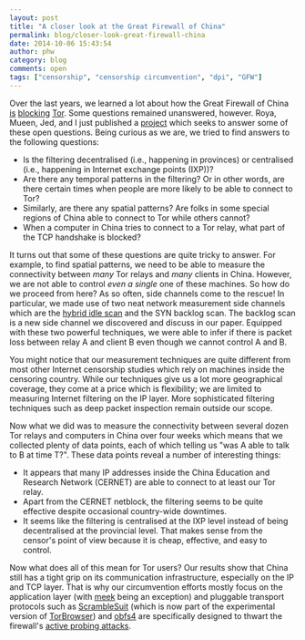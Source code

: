 ```yaml
---
layout: post
title: "A closer look at the Great Firewall of China"
permalink: blog/closer-look-great-firewall-china
date: 2014-10-06 15:43:54
author: phw
category: blog
comments: open
tags: ["censorship", "censorship circumvention", "dpi", "GFW"]
---
```


Over the last years, we learned a lot about how the Great Firewall of China [is](https://blog.torproject.org/blog/knock-knock-knockin-bridges-doors) [blocking](http://www.cs.kau.se/philwint/gfw/) [Tor](http://arxiv.org/pdf/1312.5739v1.pdf). Some questions remained unanswered, however. Roya, Mueen, Jed, and I just published a [project](http://www.cs.unm.edu/~royaen/gfw/) which seeks to answer some of these open questions. Being curious as we are, we tried to find answers to the following questions:

-   Is the filtering decentralised (i.e., happening in provinces) or centralised (i.e., happening in Internet exchange points (IXP))?
-   Are there any temporal patterns in the filtering? Or in other words, are there certain times when people are more likely to be able to connect to Tor?
-   Similarly, are there any spatial patterns? Are folks in some special regions of China able to connect to Tor while others cannot?
-   When a computer in China tries to connect to a Tor relay, what part of the TCP handshake is blocked?

It turns out that some of these questions are quite tricky to answer. For example, to find spatial patterns, we need to be able to measure the connectivity between *many* Tor relays and *many* clients in China. However, we are not able to control *even a single* one of these machines. So how do we proceed from here? As so often, side channels come to the rescue! In particular, we made use of two neat network measurement side channels which are the [hybrid idle scan](http://arxiv.org/pdf/1312.5739v1.pdf) and the SYN backlog scan. The backlog scan is a new side channel we discovered and discuss in our paper. Equipped with these two powerful techniques, we were able to infer if there is packet loss between relay A and client B even though we cannot control A and B.

You might notice that our measurement techniques are quite different from most other Internet censorship studies which rely on machines inside the censoring country. While our techniques give us a lot more geographical coverage, they come at a price which is flexibility; we are limited to measuring Internet filtering on the IP layer. More sophisticated filtering techniques such as deep packet inspection remain outside our scope.

Now what we did was to measure the connectivity between several dozen Tor relays and computers in China over four weeks which means that we collected plenty of data points, each of which telling us "was A able to talk to B at time T?". These data points reveal a number of interesting things:

-   It appears that many IP addresses inside the China Education and Research Network (CERNET) are able to connect to at least our Tor relay.
-   Apart from the CERNET netblock, the filtering seems to be quite effective despite occasional country-wide downtimes.
-   It seems like the filtering is centralised at the IXP level instead of being decentralised at the provincial level. That makes sense from the censor's point of view because it is cheap, effective, and easy to control.

Now what does all of this mean for Tor users? Our results show that China still has a tight grip on its communication infrastructure, especially on the IP and TCP layer. That is why our circumvention efforts mostly focus on the application layer (with [meek](https://trac.torproject.org/projects/tor/wiki/doc/meek) being an exception) and pluggable transport protocols such as [ScrambleSuit](http://www.cs.kau.se/philwint/scramblesuit/) (which is now part of the experimental version of [TorBrowser](https://www.torproject.org/projects/torbrowser.html.en#downloads-alpha)) and [obfs4](https://gitweb.torproject.org/pluggable-transports/obfs4.git) are specifically designed to thwart the firewall's [active probing attacks](http://www.cs.kau.se/philwint/gfw/).
